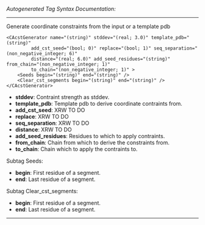 _Autogenerated Tag Syntax Documentation:_

---
Generate coordinate constraints from the input or a template pdb

```
<CAcstGenerator name="(string)" stddev="(real; 3.0)" template_pdb="(string)"
         add_cst_seed="(bool; 0)" replace="(bool; 1)" seq_separation="(non_negative_integer; 6)"
         distance="(real; 6.0)" add_seed_residues="(string)" from_chain="(non_negative_integer; 1)"
         to_chain="(non_negative_integer; 1)" >
    <Seeds begin="(string)" end="(string)" />
    <Clear_cst_segments begin="(string)" end="(string)" />
</CAcstGenerator>
```

-   **stddev**: Contraint strength as stddev.
-   **template_pdb**: Template pdb to derive coordinate contraints from.
-   **add_cst_seed**: XRW TO DO
-   **replace**: XRW TO DO
-   **seq_separation**: XRW TO DO
-   **distance**: XRW TO DO
-   **add_seed_residues**: Residues to which to apply contraints.
-   **from_chain**: Chain from which to derive the constraints from.
-   **to_chain**: Chain which to apply the contraints to.


Subtag Seeds:   

-   **begin**: First residue of a segment.
-   **end**: Last residue of a segment.

Subtag Clear_cst_segments:   

-   **begin**: First residue of a segment.
-   **end**: Last residue of a segment.

---
